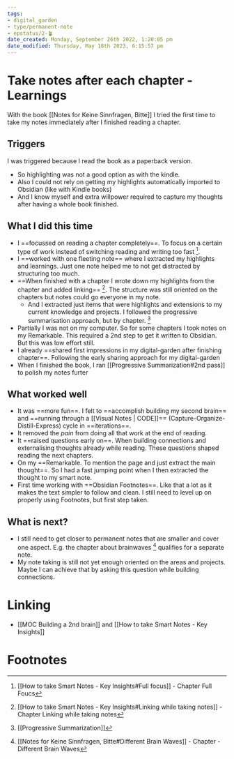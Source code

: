```yaml
---
tags: 
- digital_garden
- type/permanent-note
- epstatus/2-🪴
date_created: Monday, September 26th 2022, 1:20:05 pm
date_modified: Thursday, May 18th 2023, 6:15:57 pm
---
```

# Take notes after each chapter - Learnings
With the book [[Notes for Keine Sinnfragen, Bitte]] I tried the first time to take my notes immediately after I finished reading a chapter. 

## Triggers
I was triggered because I read the book as a paperback version. 
+ So highlighting was not a good option as with the kindle. 
+ Also I could not rely on getting my highlights automatically imported to Obsidian (like with Kindle books)
+ And I know myself and extra willpower required to capture my thoughts after having a whole book finished.

## What I did this time
+ I ==focussed on reading a chapter completely==. To focus on a certain type of work instead of switching reading and writing too fast [^1].
+ I ==worked with one fleeting note== where I extracted my highlights and learnings. Just one note helped me to not get distracted by structuring too much.
+ ==When finished with a chapter I wrote down my highlights from the chapter and added linking== [^2]. The structure was still oriented on the chapters but notes could go everyone in my note. 
	+ And I extracted just items that were highlights and extensions to my current knowledge and projects. I followed the progressive summarisation approach, but by chapter.  [^3]
+ Partially I was not on my computer. So for some chapters I took notes on my Remarkable. This required a 2nd step to get it written to Obsidian. But this was low effort still.
+ I already ==shared first impressions in my digital-garden after finishing chapter==. Following the early sharing approach for my digital-garden
+ When I finished the book, I ran [[Progressive Summarization#2nd pass]] to polish my notes furter

## What worked well
+ It was ==more fun==. I felt to ==accomplish building my second brain== and ==running through a [[Visual Notes | CODE]]== (Capture-Organize-Distill-Express) cycle in ==iterations==. 
+ It removed the *pain* from doing all that work at the end of reading.
+ It ==raised questions early on==. When building connections and externalising thoughts already while reading. These questions shaped reading the next chapters.
+ On my ==Remarkable. To mention the page and just extract the main thought==. So I had a fast jumping point when I then extracted the thought to my smart note.
+ First time working with ==Obsidian Footnotes==. Like that a lot as it makes the text simpler to follow and clean. I still need to level up on properly using Footnotes, but first step taken.

## What is next?
+ I still need to get closer to permanent notes that are smaller and cover one aspect. E.g. the chapter about brainwaves [^4] qualifies for a separate note. 
+ My note taking is still not yet enough oriented on the areas and projects. Maybe I can achieve that by asking this question while building connections.


# Linking
+ [[MOC Building a 2nd brain]] and [[How to take Smart Notes - Key Insights]]

# Footnotes
[^1]: [[How to take Smart Notes - Key Insights#Full focus]] - Chapter Full Foucs
[^2]: [[How to take Smart Notes - Key Insights#Linking while taking notes]] - Chapter Linking while taking notes
[^3]: [[Progressive Summarization]]
[^4]: [[Notes for Keine Sinnfragen, Bitte#Different Brain Waves]] - Chapter - Different Brain Waves
